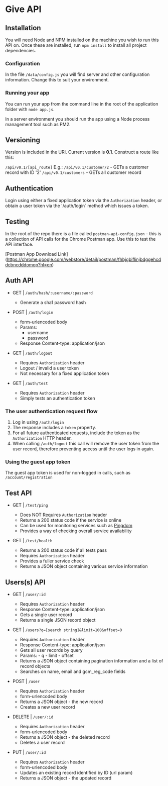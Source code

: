 # Give API

## Installation

You will need Node and NPM installed on the machine you wish to run this API on. Once these are installed, 
run `npm install` to install all project dependencies.

### Configuration
In the file `/data/config.js` you will find server and other configuration information. Change this 
to suit your environment.

### Running your app
You can run your app from the command line in the root of the application folder with `node app.js`.

In a server environment you should run the app using a Node process management tool such as PM2.

## Versioning
Version is included in the URI. Current version is **0.1**. Construct a route like this:

`/api/v0.1/[api_route]` E.g.:
`/api/v0.1/customer/2` - GETs a customer record with ID '2'
`/api/v0.1/customers` - GETs all customer record

## Authentication
Login using either a fixed application token via the `Authorization` header, or obtain a user token 
via the '/auth/login` method which issues a token.  

## Testing
In the root of the repo there is a file called `postman-api-config.json` - this is a collection 
of API calls for the Chrome Postman app. Use this to test the API interface.

[Postman App Download Link] (https://chrome.google.com/webstore/detail/postman/fhbjgbiflinjbdggehcddcbncdddomop?hl=en)

## Auth API

- GET | `/auth/hash/:username/:password`
	- Generate a sha1 password hash
	
- POST | `/auth/login`
    - form-urlencoded body
    - Params:
        - username
        - password
    - Response Content-type: application/json
    
- GET | `/auth/logout`
	- Requires `Authorization` header
    - Logout / invalid a user token
    - Not necessary for a fixed application token
    
- GET | `/auth/test`
	- Requires `Authorization` header
    - Simply tests an authentication token
   
### The user authentication request flow
 1. Log in using `/auth/login`
 2. The response includes a `token` property.
 3. For all future authenticated requests, include the token as the `Authorization` HTTP header.
 4. When calling `/auth/logout` this call will remove the user token from the user record, 
 therefore preventing access until the user logs in again.
 
### Using the guest app token
The guest app token is used for non-logged in calls, such as `/account/registration`

## Test API
    
- GET | `/test/ping`
	- Does NOT Requires `Authorization` header
    - Returns a 200 status code if the service is online
    - Can be used for monitoring services such as [Pingdom](http://www.pingdom.com)
    - Provides a way of checking overall service availability
    
- GET | `/test/health`
    - Returns a 200 status code if all tests pass
    - Requires `Authorization` header
    - Provides a fuller service check
    - Returns a JSON object containing various service information
    
## Users(s) API

- GET | `/user/:id`
	- Requires `Authorization` header
	- Response Content-type: application/json
	- Gets a single user record
	- Returns a single JSON record object
	
- GET | `/users?q=[search string]&limit=100&offset=0`
	- Requires `Authorization` header
	- Response Content-type: application/json
	- Gets all user records by query
	- Params:
            - q
            - limit
            - offset
	- Returns a JSON object containing pagination information and a list of record objects
	- Searches on name, email and gcm_reg_code fields
	
- POST | `/user`
    - Requires `Authorization` header
    - form-urlencoded body
	- Returns a JSON object - the new record
    - Creates a new user record
    
- DELETE | `/user/:id`
    - Requires `Authorization` header
    - form-urlencoded body
    - Returns a JSON object - the deleted record
    - Deletes a user record

- PUT | `/user/:id`
    - Requires `Authorization` header
    - form-urlencoded body
    - Updates an existing record identified by ID (url param)
    - Returns a JSON object - the updated record